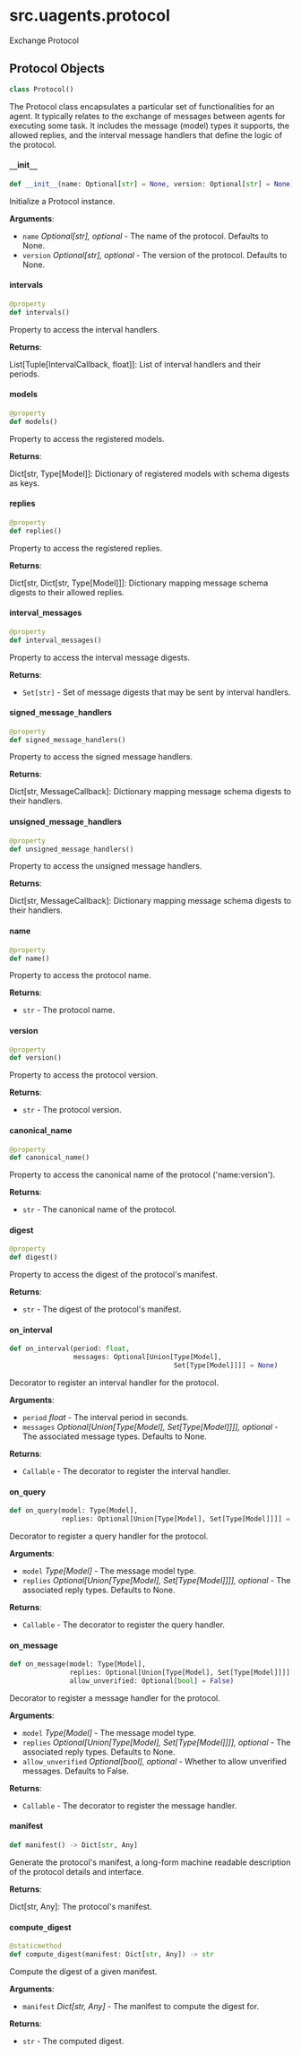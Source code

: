 <a id="src.uagents.protocol"></a>

# src.uagents.protocol

Exchange Protocol

<a id="src.uagents.protocol.Protocol"></a>

## Protocol Objects

```python
class Protocol()
```

The Protocol class encapsulates a particular set of functionalities for an agent.
It typically relates to the exchange of messages between agents for executing some task.
It includes the message (model) types it supports, the allowed replies, and the
interval message handlers that define the logic of the protocol.

<a id="src.uagents.protocol.Protocol.__init__"></a>

#### `__`init`__`

```python
def __init__(name: Optional[str] = None, version: Optional[str] = None)
```

Initialize a Protocol instance.

**Arguments**:

- `name` _Optional[str], optional_ - The name of the protocol. Defaults to None.
- `version` _Optional[str], optional_ - The version of the protocol. Defaults to None.

<a id="src.uagents.protocol.Protocol.intervals"></a>

#### intervals

```python
@property
def intervals()
```

Property to access the interval handlers.

**Returns**:

  List[Tuple[IntervalCallback, float]]: List of interval handlers and their periods.

<a id="src.uagents.protocol.Protocol.models"></a>

#### models

```python
@property
def models()
```

Property to access the registered models.

**Returns**:

  Dict[str, Type[Model]]: Dictionary of registered models with schema digests as keys.

<a id="src.uagents.protocol.Protocol.replies"></a>

#### replies

```python
@property
def replies()
```

Property to access the registered replies.

**Returns**:

  Dict[str, Dict[str, Type[Model]]]: Dictionary mapping message schema digests to their
  allowed replies.

<a id="src.uagents.protocol.Protocol.interval_messages"></a>

#### interval`_`messages

```python
@property
def interval_messages()
```

Property to access the interval message digests.

**Returns**:

- `Set[str]` - Set of message digests that may be sent by interval handlers.

<a id="src.uagents.protocol.Protocol.signed_message_handlers"></a>

#### signed`_`message`_`handlers

```python
@property
def signed_message_handlers()
```

Property to access the signed message handlers.

**Returns**:

  Dict[str, MessageCallback]: Dictionary mapping message schema digests to their handlers.

<a id="src.uagents.protocol.Protocol.unsigned_message_handlers"></a>

#### unsigned`_`message`_`handlers

```python
@property
def unsigned_message_handlers()
```

Property to access the unsigned message handlers.

**Returns**:

  Dict[str, MessageCallback]: Dictionary mapping message schema digests to their handlers.

<a id="src.uagents.protocol.Protocol.name"></a>

#### name

```python
@property
def name()
```

Property to access the protocol name.

**Returns**:

- `str` - The protocol name.

<a id="src.uagents.protocol.Protocol.version"></a>

#### version

```python
@property
def version()
```

Property to access the protocol version.

**Returns**:

- `str` - The protocol version.

<a id="src.uagents.protocol.Protocol.canonical_name"></a>

#### canonical`_`name

```python
@property
def canonical_name()
```

Property to access the canonical name of the protocol ('name:version').

**Returns**:

- `str` - The canonical name of the protocol.

<a id="src.uagents.protocol.Protocol.digest"></a>

#### digest

```python
@property
def digest()
```

Property to access the digest of the protocol's manifest.

**Returns**:

- `str` - The digest of the protocol's manifest.

<a id="src.uagents.protocol.Protocol.on_interval"></a>

#### on`_`interval

```python
def on_interval(period: float,
                messages: Optional[Union[Type[Model],
                                         Set[Type[Model]]]] = None)
```

Decorator to register an interval handler for the protocol.

**Arguments**:

- `period` _float_ - The interval period in seconds.
- `messages` _Optional[Union[Type[Model], Set[Type[Model]]]], optional_ - The associated
  message types. Defaults to None.
  

**Returns**:

- `Callable` - The decorator to register the interval handler.

<a id="src.uagents.protocol.Protocol.on_query"></a>

#### on`_`query

```python
def on_query(model: Type[Model],
             replies: Optional[Union[Type[Model], Set[Type[Model]]]] = None)
```

Decorator to register a query handler for the protocol.

**Arguments**:

- `model` _Type[Model]_ - The message model type.
- `replies` _Optional[Union[Type[Model], Set[Type[Model]]]], optional_ - The associated
  reply types. Defaults to None.
  

**Returns**:

- `Callable` - The decorator to register the query handler.

<a id="src.uagents.protocol.Protocol.on_message"></a>

#### on`_`message

```python
def on_message(model: Type[Model],
               replies: Optional[Union[Type[Model], Set[Type[Model]]]] = None,
               allow_unverified: Optional[bool] = False)
```

Decorator to register a message handler for the protocol.

**Arguments**:

- `model` _Type[Model]_ - The message model type.
- `replies` _Optional[Union[Type[Model], Set[Type[Model]]]], optional_ - The associated
  reply types. Defaults to None.
- `allow_unverified` _Optional[bool], optional_ - Whether to allow unverified messages.
  Defaults to False.
  

**Returns**:

- `Callable` - The decorator to register the message handler.

<a id="src.uagents.protocol.Protocol.manifest"></a>

#### manifest

```python
def manifest() -> Dict[str, Any]
```

Generate the protocol's manifest, a long-form machine readable description of the
protocol details and interface.

**Returns**:

  Dict[str, Any]: The protocol's manifest.

<a id="src.uagents.protocol.Protocol.compute_digest"></a>

#### compute`_`digest

```python
@staticmethod
def compute_digest(manifest: Dict[str, Any]) -> str
```

Compute the digest of a given manifest.

**Arguments**:

- `manifest` _Dict[str, Any]_ - The manifest to compute the digest for.
  

**Returns**:

- `str` - The computed digest.



